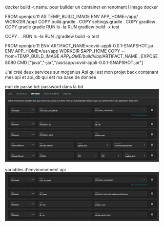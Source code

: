 docker build -t name. pour builder un container en renomant l image docker


FROM openjdk:11 AS TEMP_BUILD_IMAGE
ENV APP_HOME=/app/
WORKDIR /app/
COPY build.gradle .
COPY settings.gradle .
COPY gradlew .
COPY gradle gradle
RUN ls -la
RUN gradlew build -x test

COPY . .
RUN ls -la
RUN ./gradlew build -x test

FROM openjdk:11
ENV ARTIFACT_NAME=covid-appli-0.0.1-SNAPSHOT.jar
ENV APP_HOME=/usr/app
WORKDIR $APP_HOME
COPY --from=TEMP_BUILD_IMAGE $APP_HOME/build/libs/$ARTIFACT_NAME .
EXPOSE 8080
CMD ["java","-jar","/usr/app/covid-appli-0.0.1-SNAPSHOT.jar"]

J'ai créé deux services sur mogenius Api qui est mon projet back contenant mes api et 
api_db qui est ma base de donnée

mot de passe bd: password
dans la bd
![img.png](img.png)

variables d'environnement api
![img_1.png](img_1.png)



